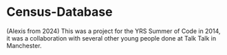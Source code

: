 Census-Database
===============

(Alexis from 2024) This was a project for the YRS Summer of Code in 2014, it was a collaboration with several other young people done at Talk Talk in Manchester.
